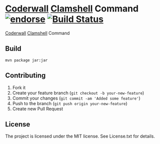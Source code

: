 # [Coderwall](http://coderwall.com/) [Clamshell](http://code.google.com/p/clamshell-cli/) Command [![endorse](http://api.coderwall.com/alessandroleite/endorsecount.png)](http://coderwall.com/alessandroleite) [![Build Status](https://secure.travis-ci.org/[alessandroleite]/[coderwall-clamshell].png)](http://travis-ci.org/[alessandroleite]/[coderwall-clamshell])

[Coderwall](http://coderwall.com/) [Clamshell](http://code.google.com/p/clamshell-cli/) Command

## Build

```
mvn package jar:jar
```

## Contributing

1. Fork it
2. Create your feature branch (`git checkout -b your-new-feature`)
3. Commit your changes (`git commit -am 'Added some feature'`)
4. Push to the branch (`git push origin your-new-feature`)
5. Create new Pull Request

## License 

The project is licensed under the MIT license. 
See License.txt for details.